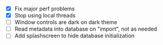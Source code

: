 - [x] Fix major perf problems
- [x] Stop using local threads
- [ ] Window controls are dark on dark theme
- [ ] Read metadata into database on "import", not as needed
- [ ] Add splashscreen to hide database initialization
